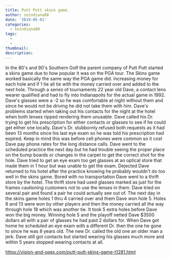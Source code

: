 ```yaml
---
title: Putt Putt skins game.
author: soindiana88
date: '2019-05-01'
categories:
  - soindiana88
tags:
  - 
  - 
thumbnail: 
description: 
---
```


In the 80's and 90's Southern Golf the parent company of Putt Putt started a skins game due to how popular it was on the PGA tour. The Skins game worked basically the same way the PGA game did. Increasing money for each hole and if 1 tie all tie with the money carried over and added to the next hole. Through a series of tournaments 22 year old Dave, a contact lens wearer qualified and had to fly into Indianapolis for the actual game in 1992. Dave's glasses were a -2 so he was comfortable at night without them and since he would not be driving he did not take them with him. Dave's problems started when taking out his contacts for the night at the hotel when both lenses ripped rendering them unusable. Dave called his Dr. trying to get his prescription for either contacts or glasses to see if he could get either one locally. Dave's Dr. stubbornly refused both requests as it had been 13 months since his last eye exam so he was told his prescription had expired. Keep in mind this was before cell phones were common so it cost Dave pay phone rates for the long distance calls. Dave went to the scheduled practice the next day but he had trouble seeing the proper place on the bump boards or changes in the carpet to get the correct shot for the hole. Dave tried to get an eye exam too get glasses at an optical store that made them in 1 hour but was unable to get the exam. Dejected Dave returned to his hotel after the practice knowing he probably wouldn't do too well in the skins game. Bored with no transportation Dave went to a thrift store by the hotel. The thrift store had used glasses marked as just for the frames cautioning customers not to use the lenses in them. Dave tried on several pair and found a pair he could actually see out of. The next day in the skins game holes 1 thru 4 carried over and them Dave won hole 5. Holes 8 and 13 were won by other players and then the money carried all the way through hole 18 which was another tie. It took 5 extra holes before Dave won the big money. Winning hole 5 and the playoff netted Dave $3500 dollars all with a pair of glasses he had paid 2 dollars for. When Dave got home he scheduled an eye exam with a different Dr. then the one he gone to since he was 8 years old. The new Dr. called the old one an older man a jerk. Dave still got contacts but started wearing his glasses much more and within 5 years stopped wearing contacts at all.

https://vision-and-spex.com/putt-putt-skins-game-t1281.html
